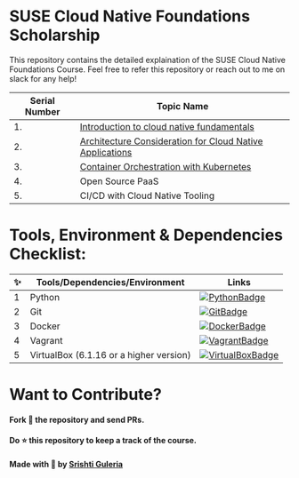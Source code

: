 # SUSE Cloud Native Foundations Scholarship

This repository contains the detailed explaination of the SUSE Cloud Native Foundations Course. Feel free to refer this repository or reach out to me on slack for any help!

|  **Serial Number** | **Topic Name**   | 
|---|---|
| 1. |  [Introduction to cloud native fundamentals](https://github.com/sg7801/SUSE-Cloud-Native-Foundations-Scholarship/tree/main/Introduction%20to%20Cloud%20Native%20Fundamentals) |   
|  2. |  [Architecture Consideration for Cloud Native Applications](https://github.com/sg7801/SUSE-Cloud-Native-Foundations-Scholarship/tree/main/Architecture%20Consideration%20for%20Cloud%20Native%20Applications) |   
|  3. |  [Container Orchestration with Kubernetes](https://github.com/sg7801/SUSE-Cloud-Native-Foundations-Scholarship/tree/main/Container%20Orchestration%20with%20Kubernetes) |   
|  4. | Open Source PaaS  |   
|  5. |  CI/CD with Cloud Native Tooling  |   

# Tools, Environment & Dependencies Checklist: 
✨ | Tools/Dependencies/Environment | Links
--- | --- |---|
1 | Python | [![PythonBadge](https://img.shields.io/badge/Python-3776AB?style=for-the-badge&logo=python&logoColor=white)](https://www.python.org/downloads/) 
2 | Git | [![GitBadge](https://img.shields.io/badge/Git-F05032?style=for-the-badge&logo=git&logoColor=white)](https://git-scm.com/downloads)
3 | Docker | [![DockerBadge](https://img.shields.io/badge/Docker-2CA5E0?style=for-the-badge&logo=docker&logoColor=white)](https://docs.docker.com/get-docker/)
4 | Vagrant | [![VagrantBadge](https://img.shields.io/badge/Vagrant-orange?style=for-the-badge&logo=vagrant)](https://www.vagrantup.com/downloads)
5 | VirtualBox (6.1.16 or a higher version) | [![VirtualBoxBadge](https://img.shields.io/badge/VirtualBox-blue?style=for-the-badge&logo=virtualbox)](https://www.virtualbox.org/wiki/Downloads)

# Want to Contribute?
#### Fork 🍴 the repository and send PRs.
 
#### Do :star: this repository to keep a track of the course. 
 
#### Made with 💟 by [Srishti Guleria](https://github.com/sg7801)
 
 
